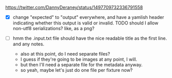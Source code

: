 https://twitter.com/DannyDeraney/status/1497709732336791558
- [x] change "expected" to "output" everywhere, and have a yamlish header indicating whether this output is valid or invalid. TODO should I allow non-utf8 serializations? like, as a png?

- [ ] hmm the .input.txt file should have the nice readable title as the first line. and any notes.
	- also at this point, do I need separate files?
	- I guess if they're going to be images at any point, I will.
	- but then I'll need a separate file for the metadata anyway.
	- so yeah, maybe let's just do one file per fixture now?